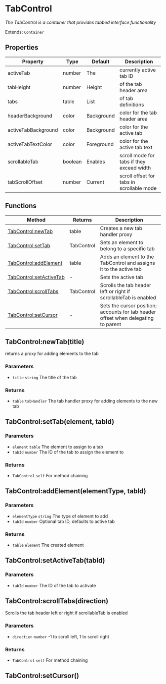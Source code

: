 # TabControl
_The TabControl is a container that provides tabbed interface functionality_

Extends: `Container`

## Properties

|Property|Type|Default|Description|
|---|---|---|---|
|activeTab|number|The|currently active tab ID|
|tabHeight|number|Height|of the tab header area|
|tabs|table|List|of tab definitions|
|headerBackground|color|Background|color for the tab header area|
|activeTabBackground|color|Background|color for the active tab|
|activeTabTextColor|color|Foreground|color for the active tab text|
|scrollableTab|boolean|Enables|scroll mode for tabs if they exceed width|
|tabScrollOffset|number|Current|scroll offset for tabs in scrollable mode|

## Functions

|Method|Returns|Description|
|---|---|---|
|[TabControl:newTab](#tabcontrol-newtab-title)|table|Creates a new tab handler proxy|
|[TabControl:setTab](#tabcontrol-settab-element-tabid)|TabControl|Sets an element to belong to a specific tab|
|[TabControl:addElement](#tabcontrol-addelement-elementtype-tabid)|table|Adds an element to the TabControl and assigns it to the active tab|
|[TabControl:setActiveTab](#tabcontrol-setactivetab-tabid)|-|Sets the active tab|
|[TabControl:scrollTabs](#tabcontrol-scrolltabs-direction)|TabControl|Scrolls the tab header left or right if scrollableTab is enabled|
|[TabControl:setCursor](#tabcontrol-setcursor)|-|Sets the cursor position; accounts for tab header offset when delegating to parent|

## TabControl:newTab(title)

returns a proxy for adding elements to the tab

### Parameters
* `title` `string` The title of the tab

### Returns
* `table` `tabHandler` The tab handler proxy for adding elements to the new tab

## TabControl:setTab(element, tabId)
### Parameters
* `element` `table` The element to assign to a tab
* `tabId` `number` The ID of the tab to assign the element to

### Returns
* `TabControl` `self` For method chaining

## TabControl:addElement(elementType, tabId)
### Parameters
* `elementType` `string` The type of element to add
* `tabId` `number` Optional tab ID, defaults to active tab

### Returns
* `table` `element` The created element

## TabControl:setActiveTab(tabId)
### Parameters
* `tabId` `number` The ID of the tab to activate

## TabControl:scrollTabs(direction)

Scrolls the tab header left or right if scrollableTab is enabled

### Parameters
* `direction` `number` -1 to scroll left, 1 to scroll right

### Returns
* `TabControl` `self` For method chaining

## TabControl:setCursor()